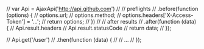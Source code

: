 

// var Api = AjaxApi('http://api.github.com')
//   // preflights
//   .before(function (options) {
//     options.url;
//     options.method;
//     options.headers['X-Access-Token'] = '...';
//     return options;
//   })
//   // after results
//   .after(function (data) {
//     Api.result.headers
//     Api.result.statusCode
//     return data;
//   });

// Api.get('/user')
//   .then(function (data) {
//     // ...
//   });
